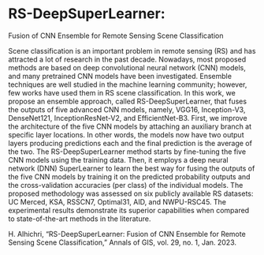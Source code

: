 # RS-DeepSuperLearner: 

Fusion of CNN Ensemble for Remote Sensing Scene Classification

Scene classification is an important problem in remote sensing (RS) and has attracted a lot of research in the past decade. Nowadays, most proposed methods are based on deep convolutional neural network (CNN) models, and many pretrained CNN models have been investigated. Ensemble techniques are well studied in the machine learning community; however, few works have used them in RS scene classification. In this work, we propose an ensemble approach, called RS-DeepSuperLearner, that fuses the outputs of five advanced CNN models, namely, VGG16, Inception-V3, DenseNet121, InceptionResNet-V2, and EfficientNet-B3. First, we improve the architecture of the five CNN models by attaching an auxiliary branch at specific layer locations. In other words, the models now have two output layers producing predictions each and the final prediction is the average of the two. The RS-DeepSuperLearner method starts by fine-tuning the five CNN models using the training data. Then, it employs a deep neural network (DNN) SuperLearner to learn the best way for fusing the outputs of the five CNN models by training it on the predicted probability outputs and the cross-validation accuracies (per class) of the individual models. The proposed methodology was assessed on six publicly available RS datasets: UC Merced, KSA, RSSCN7, Optimal31, AID, and NWPU-RSC45. The experimental results demonstrate its superior capabilities when compared to state-of-the-art methods in the literature.

H. Alhichri, “RS-DeepSuperLearner: Fusion of CNN Ensemble for Remote Sensing Scene Classification,” Annals of GIS, vol. 29, no. 1, Jan. 2023.
